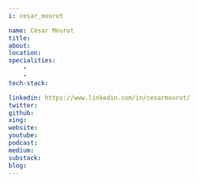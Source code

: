 ```yaml
---
i: cesar_mourot

name: César Mourot
title:
about:
location:
specialities:
    -
    -
tech-stack:

linkedin: https://www.linkedin.com/in/cesarmourot/
twitter:
github:
xing:
website:
youtube:
podcast:
medium:
substack:
blog:
---
```

